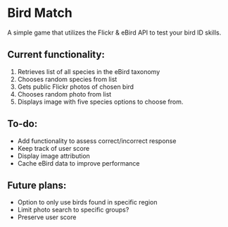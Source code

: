 Bird Match
==========

A simple game that utilizes the Flickr & eBird API to test your bird ID skills.

Current functionality:
----------------------

1. Retrieves list of all species in the eBird taxonomy
2. Chooses random species from list
3. Gets public Flickr photos of chosen bird
4. Chooses random photo from list
5. Displays image with five species options to choose from.

To-do:
------

* Add functionality to assess correct/incorrect response
* Keep track of user score
* Display image attribution
* Cache eBird data to improve performance

Future plans:
-------------

* Option to only use birds found in specific region
* Limit photo search to specific groups?
* Preserve user score